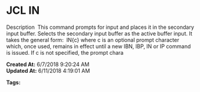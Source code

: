 # JCL IN

Description  This command prompts for input and places it in the secondary input buffer. Selects the secondary input buffer as the active buffer input. It takes the general form:  IN{c} where c is an optional prompt character which, once used, remains in effect until a new IBN, IBP, IN or IP command is issued. If c is not specified, the prompt chara  

**Created At:** 6/7/2018 9:20:24 AM  
**Updated At:** 6/11/2018 4:19:01 AM  

**Tags:**
<badge text='jcl' vertical='middle' />
<badge text='buffer' vertical='middle' />
